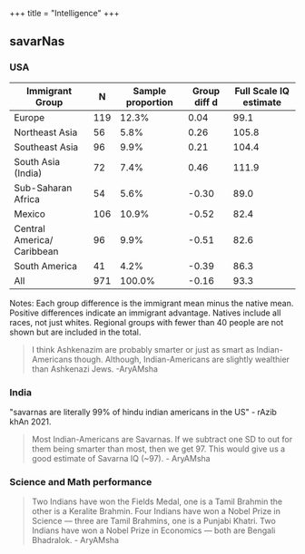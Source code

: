 +++
title = "Intelligence"
+++

## savarNas
### USA
| Immigrant Group            | N   | Sample proportion  | Group diff d | Full Scale IQ estimate |
|----------------------------|-----|--------------------|--------------|------------------------|
| Europe                     | 119 | 12.3%              | 0.04         | 99.1                   |
| Northeast Asia             | 56  | 5.8%               | 0.26         | 105.8                  |
| Southeast Asia             | 96  | 9.9%               | 0.21         | 104.4                  |
| South Asia (India)         | 72  | 7.4%               | 0.46         | 111.9                  |
| Sub-Saharan Africa         | 54  | 5.6%               | -0.30        | 89.0                   |
| Mexico                     | 106 | 10.9%              | -0.52        | 82.4                   |
| Central America/ Caribbean | 96  | 9.9%               | -0.51        | 82.6                   |
| South America              | 41  | 4.2%               | -0.39        | 86.3                   |
| All                        | 971 | 100.0%             | -0.16        | 93.3                   |


Notes: Each group difference is the immigrant mean minus the native mean. Positive differences indicate an immigrant advantage. Natives include all races, not just whites. Regional groups with fewer than 40 people are not shown but are included in the total.

> I think Ashkenazim are probably smarter or just as smart as Indian-Americans though. Although, Indian-Americans are slightly wealthier than Ashkenazi Jews. -AryAMsha

### India
"savarnas are literally 99% of hindu indian americans in the US" - rAzib khAn 2021.

> Most Indian-Americans are Savarnas. If we subtract one SD to out for them being smarter than most, then we get 97. This would give us a good estimate of Savarna IQ (~97). - AryAMsha

### Science and Math performance
> Two Indians have won the Fields Medal, one is a Tamil Brahmin the other is a Keralite Brahmin. Four Indians have won a Nobel Prize in Science –– three are Tamil Brahmins, one is a Punjabi Khatri. Two Indians have won a Nobel Prize in Economics –– both are Bengali Bhadralok. - AryAMsha